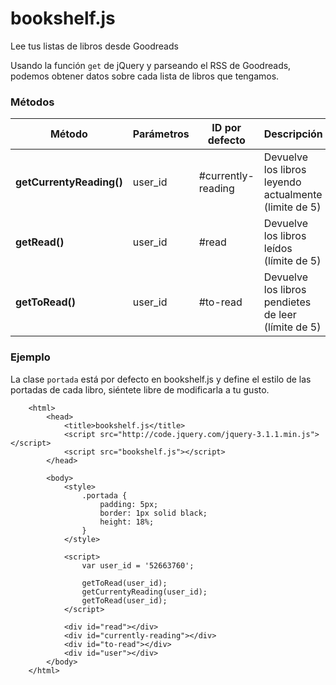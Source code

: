 # bookshelf.js
Lee tus listas de libros desde Goodreads

Usando la función `get` de jQuery y parseando el RSS de Goodreads, podemos obtener datos sobre cada lista de libros que tengamos.

### Métodos

| Método                   | Parámetros | ID por defecto     | Descripción                                           |
|--------------------------|------------|--------------------|-------------------------------------------------------|
| **getCurrentyReading()** | user_id    | #currently-reading | Devuelve los libros leyendo actualmente (limite de 5) |
| **getRead()**            | user_id    | #read              | Devuelve los libros leídos (límite de 5)              |
| **getToRead()**          | user_id    | #to-read           | Devuelve los libros pendietes de leer (límite de 5)   |

### Ejemplo

La clase `portada` está por defecto en bookshelf.js y define el estilo de las portadas de cada libro, siéntete libre de modificarla a tu gusto.

        <html>
            <head>
                <title>bookshelf.js</title>
                <script src="http://code.jquery.com/jquery-3.1.1.min.js"></script>
                <script src="bookshelf.js"></script>
            </head>

            <body>
                <style>
                    .portada {
                        padding: 5px;
                        border: 1px solid black;
                        height: 18%;
                    }
                </style>

                <script>
                    var user_id = '52663760';

                    getToRead(user_id);
                    getCurrentyReading(user_id);
                    getToRead(user_id);
                </script>

                <div id="read"></div>
                <div id="currently-reading"></div>
                <div id="to-read"></div>
                <div id="user"></div>
            </body>
        </html>